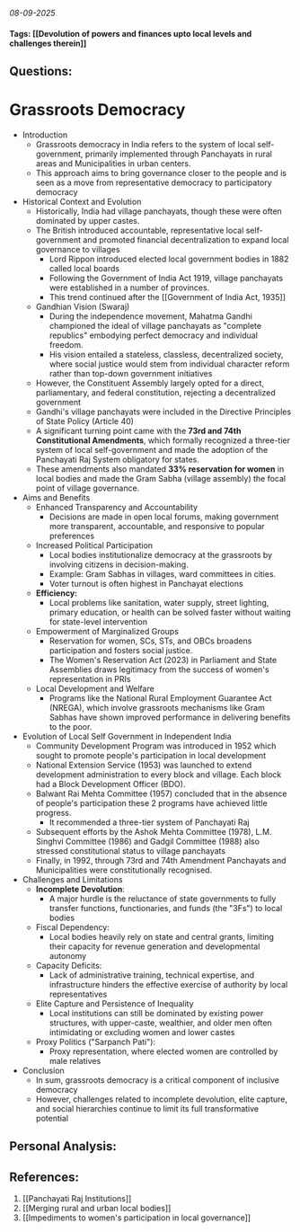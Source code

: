*08-09-2025*
#### Tags: [[Devolution of powers and finances upto local levels and challenges therein]]


## Questions:



# Grassroots Democracy

- Introduction
	- Grassroots democracy in India refers to the system of local self-government, primarily implemented through Panchayats in rural areas and Municipalities in urban centers. 
	- This approach aims to bring governance closer to the people and is seen as a move from representative democracy to participatory democracy
- Historical Context and Evolution
	- Historically, India had village panchayats, though these were often dominated by upper castes. 
	- The British introduced accountable, representative local self-government and promoted financial decentralization to expand local governance to villages
		- Lord Rippon introduced elected local government bodies in 1882 called local boards
		- Following the Government of India Act 1919, village panchayats were established in a number of provinces.
		- This trend continued after the [[Government of India Act, 1935]]
	- Gandhian Vision (Swaraj)
		- During the independence movement, Mahatma Gandhi championed the ideal of village panchayats as "complete republics" embodying perfect democracy and individual freedom. 
		- His vision entailed a stateless, classless, decentralized society, where social justice would stem from individual character reform rather than top-down government initiatives
	- However, the Constituent Assembly largely opted for a direct, parliamentary, and federal constitution, rejecting a decentralized government
	- Gandhi's village panchayats were included in the Directive Principles of State Policy (Article 40)
	- A significant turning point came with the **73rd and 74th Constitutional Amendments**, which formally recognized a three-tier system of local self-government and made the adoption of the Panchayati Raj System obligatory for states. 
	- These amendments also mandated **33% reservation for women** in local bodies and made the Gram Sabha (village assembly) the focal point of village governance.
- Aims and Benefits
	- Enhanced Transparency and Accountability 
		- Decisions are made in open local forums, making government more transparent, accountable, and responsive to popular preferences
	- Increased Political Participation 
		- Local bodies institutionalize democracy at the grassroots by involving citizens in decision-making. 
		- Example: Gram Sabhas in villages, ward committees in cities.
		- Voter turnout is often highest in Panchayat elections
	- **Efficiency:** 
		- Local problems like sanitation, water supply, street lighting, primary education, or health can be solved faster without waiting for state-level intervention
	- Empowerment of Marginalized Groups 
		- Reservation for women, SCs, STs, and OBCs broadens participation and fosters social justice.
		- The Women's Reservation Act (2023) in Parliament and State Assemblies draws legitimacy from the success of women's representation in PRIs
	- Local Development and Welfare
		- Programs like the National Rural Employment Guarantee Act (NREGA), which involve grassroots mechanisms like Gram Sabhas have shown improved performance in delivering benefits to the poor.
- Evolution of Local Self Government in Independent India
	- Community Development Program was introduced in 1952 which sought to promote people's participation in local development
	- National Extension Service (1953) was launched to extend development administration to every block and village. Each block had a Block Development Officer (BDO).
	- Balwant Rai Mehta Committee (1957) concluded that in the absence of people's participation these 2 programs have achieved little progress.
		- It recommended a three-tier system of Panchayati Raj
	- Subsequent efforts by the Ashok Mehta Committee (1978), L.M. Singhvi Committee (1986) and Gadgil Committee (1988) also stressed constitutional status to village panchayats
	- Finally, in 1992, through 73rd and 74th Amendment Panchayats and Municipalities were constitutionally recognised.
- Challenges and Limitations
	- **Incomplete Devolution**: 
		- A major hurdle is the reluctance of state governments to fully transfer functions, functionaries, and funds (the "3Fs") to local bodies
	- Fiscal Dependency: 
		- Local bodies heavily rely on state and central grants, limiting their capacity for revenue generation and developmental autonomy
	- Capacity Deficits: 
		- Lack of administrative training, technical expertise, and infrastructure hinders the effective exercise of authority by local representatives
	- Elite Capture and Persistence of Inequality 
		- Local institutions can still be dominated by existing power structures, with upper-caste, wealthier, and older men often intimidating or excluding women and lower castes
	- Proxy Politics ("Sarpanch Pati"): 
		- Proxy representation, where elected women are controlled by male relatives
- Conclusion
	- In sum, grassroots democracy is a critical component of inclusive democracy
	- However, challenges related to incomplete devolution, elite capture, and social hierarchies continue to limit its full transformative potential




## Personal Analysis:


## References:

1. [[Panchayati Raj Institutions]]
2. [[Merging rural and urban local bodies]]
3. [[Impediments to women's participation in local governance]]